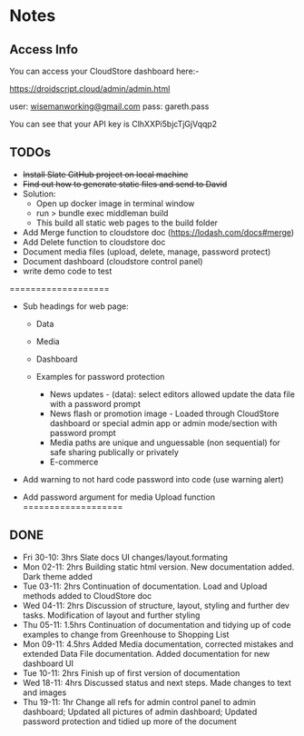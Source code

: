 # Notes

## Access Info

You can access your CloudStore dashboard here:-

https://droidscript.cloud/admin/admin.html

user: wisemanworking@gmail.com
pass: gareth.pass

You can see that your API key is
ClhXXPi5bjcTjGjVqqp2

## TODOs

- <strike>Install Slate GitHub project on local machine</strike>
- <strike>Find out how to generate static files and send to David</strike>
- Solution:
  - Open up docker image in terminal window
  - run > bundle exec middleman build
  - This build all static web pages to the build folder
- Add Merge function to cloudstore doc (https://lodash.com/docs#merge)
- Add Delete function to cloudstore doc
- Document media files (upload, delete, manage, password protect)
- Document dashboard (cloudstore control panel)
- write demo code to test

===================
- Sub headings for web page:
  - Data
  - Media
  - Dashboard

  - Examples for password protection 
    - News updates - (data): select editors allowed update the data file with a password prompt
    - News flash or promotion image - Loaded through CloudStore dashboard or special admin app or admin mode/section with password prompt
    - Media paths are unique and unguessable (non sequential) for safe sharing publically or privately
    - E-commerce

 - Add warning to not hard code password into code (use warning alert)

 - Add password argument for media Upload function
===================

## DONE

- Fri 30-10: 3hrs Slate docs UI changes/layout.formating
- Mon 02-11: 2hrs Building static html version. New documentation added. Dark theme added
- Tue 03-11: 2hrs Continuation of documentation.  Load and Upload methods added to CloudStore doc
- Wed 04-11: 2hrs Discussion of structure, layout, styling and further dev tasks.  Modification of layout and further styling
- Thu 05-11: 1.5hrs Continuation of documentation and tidying up of code examples to change from Greenhouse to Shopping List
- Mon 09-11: 4.5hrs Added Media documentation, corrected mistakes and extended Data File documentation.  Added documentation for new dashboard UI
- Tue 10-11: 2hrs Finish up of first version of documentation
- Wed 18-11: 4hrs Discussed status and next steps. Made changes to text and images
- Thu 19-11: 1hr Change all refs for admin control panel to admin dashboard; Updated all pictures of admin dashboard; Updated password protection and tidied up more of the document


